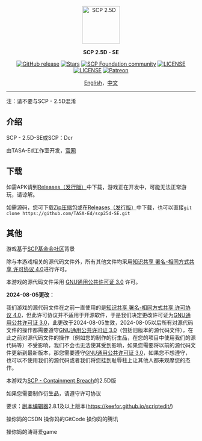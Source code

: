 <p align="center">
    <a href="https://www.tasaed.top" target="_blank" rel="noopener noreferrer">
        <img width="100" src="https://s2.loli.net/2024/07/22/zptoSGinU3s1Q45.png" alt="SCP 2.5D" />
    </a>
</p>

<p align="center"><b>SCP 2.5D - SE</b></p>

<p align="center">
<a href="https://github.com/TASA-Ed/scp25d-SE/releases"><img alt="GitHub release" src="https://img.shields.io/github/v/release/TASA-Ed/scp25d-SE.svg?style=flat-square&include_prereleases"/></a>
<a href="https://github.com/TASA-Ed/scp25d-SE/stargazers"><img alt="Stars" src="https://img.shields.io/github/stars/TASA-Ed/scp25d-SE?color=8ef6e4&style=flat-square"/></a>
<a href="https://scp-wiki.wikidot.com/"><img alt="SCP Foundation community" src="https://img.shields.io/badge/SCP%20Foundation-gray?style=flat-square&logo=scpfoundation"/></a>
<a href="https://creativecommons.org/licenses/by-sa/4.0/"><img alt="LICENSE" src="https://img.shields.io/badge/CC--BY--SA%204.0-blue?style=flat-square&color=dddddd&labelColor=dddddd&logo=creativecommons&logoColor=00000"/></a>
<a href="https://www.gnu.org/licenses/gpl-3.0.html"><img alt="LICENSE" src="https://img.shields.io/badge/GNU%20GPL%203.0-blue?style=flat-square&color=9b9b9b&labelColor=9b9b9b&logo=gnu&logoColor=A42E2B"/></a>
<a href="https://www.patreon.com/tasaed"><img alt="Patreon" src="https://img.shields.io/badge/Patreon-yellow?style=flat-square&logo=patreon"/></a>
</p>

<p align="center">
<a href="README.md">English</a>，<a href="README_zh_CN.md">中文</a>
</p>

---

注：请不要与SCP - 2.5D混淆

## 介绍
SCP - 2.5D-SE或SCP：Dcr

由TASA-Ed工作室开发，[官网](https://www.tasaed.top/)
## 下载
如需APK请到[Releases（发行版）](https://github.com/TASA-Ed/scp25d-SE/releases)中下载，游戏正在开发中，可能无法正常游玩，请谅解。

如需源码，您可下载[Zip压缩包](https://github.com/TASA-Ed/scp25d-SE/archive/refs/heads/main.zip)或在[Releases（发行版）](https://github.com/TASA-Ed/scp25d-SE/releases)中下载，也可以直接`git clone https://github.com/TASA-Ed/scp25d-SE.git`
## 其他
游戏基于[SCP基金会社区](http://scp-wiki-cn.wikidot.com/ )背景

除与本游戏相关的源代码文件外，所有其他文件均采用[知识共享 署名-相同方式共享 许可协议 4.0](https://creativecommons.org/licenses/by-sa/4.0/)进行许可。

本游戏的源代码文件采用 [GNU通用公共许可证 3.0](https://www.gnu.org/licenses/gpl-3.0.html) 许可。

**2024-08-05更改：**

我们游戏的源代码文件在之前一直使用的是[知识共享 署名-相同方式共享 许可协议 4.0](https://creativecommons.org/licenses/by-sa/4.0/)，但此许可协议并不适用于开源软件，于是我们决定更改许可证为[GNU通用公共许可证 3.0](https://www.gnu.org/licenses/gpl-3.0.html)，此更改于2024-08-05生效，2024-08-05以后所有对源代码文件的操作都需要遵守[GNU通用公共许可证 3.0](https://www.gnu.org/licenses/gpl-3.0.html)（包括旧版本的源代码文件），在此之前对源代码文件的操作（例如您的制作的衍生品，在您的项目中使用我们的源代码等）不受影响，我们不会也无法使其受到影响，如果您需要将以前的源代码文件更新到最新版本，那您需要遵守[GNU通用公共许可证 3.0](https://www.gnu.org/licenses/gpl-3.0.html)，如果您不想遵守，也可以不使用我们的源代码或者我们将您挂到耻辱柱上让其他人都来观摩您的杰作。

本游戏为[SCP - Containment Breach](https://github.com/Regalis11/scpcb/)的2.5D版

如果您需要制作衍生品，请遵守许可协议

要求：[剧本编辑器](https://1drv.ms/u/c/568ae44e1937060b/EepQHHiC-mBMlwPKWunDKIgBCRMEhFDYhQf4QFsWI8GrWw?e=U0P75r)2.8.1及以上版本(https://keefor.github.io/scriptedit/)

操你妈的CSDN
操你妈的GitCode
操你妈的腾讯

操你妈的涛哥爱game
